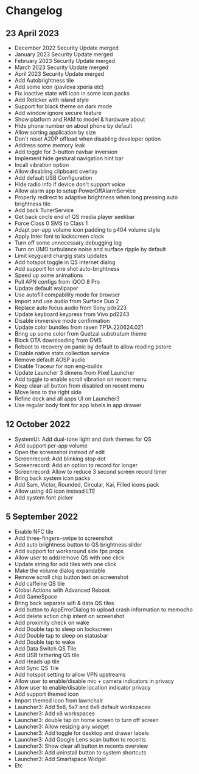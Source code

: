 Changelog
=========

23 April 2023
--------------

* December 2022 Security Update merged
* January 2023 Security Update merged
* February 2023 Security Update merged
* March 2023 Security Update merged
* April 2023 Security Update merged
* Add Autobrightness tile
* Add some icon (pavlova xperia etc)
* Fix inactive state wifi icon in some icon packs
* Add Reticker with island style
* Support for black theme on dark mode
* Add window ignore secure feature
* Show platform and RAM to model & hardware about
* Hide phone number on about phone by default
* Allow sorting application by size
* Don't reset A2DP offload when disabling developer option
* Address some memory leak
* Add toggle for 3-button navbar inversion
* Implement hide gestural navigation hint bar
* Incall vibration option
* Allow disabling clipboard overlay
* Add default USB Configuration
* Hide radio info if device don't support voice
* Allow alarm app to setup PowerOffAlarmService
* Properly redirect to adaptive brightness when long pressing auto brightness tile
* Add back TunerService 
* Get back circle end of QS media player seekbar
* Force Class 0 SMS to Class 1
* Adapt per-app volume icon padding to p404 volume style
* Apply Inter font to lockscreen clock 
* Turn off some unnecessary debugging log
* Turn on UMO turbulance noise and surface ripple by default
* Limit keyguard chargig stats updates
* Add hotspot toggle in QS internet dialog
* Add support for one shot auto-brightness
* Speed up some animations
* Pull APN configs from iQOO 8 Pro
* Update default wallpaper
* Use autofill compability mode for browser
* Import and use audio from Surface Duo 2
* Replace auto focus audio from Sony pdx223
* Update keyboard keypress from Vivo pd2243
* Disable immersive mode confirmation
* Update color bundles from raven TP1A.220624.021
* Bring up some color from Quetzal substratum theme
* Block OTA downloading from GMS
* Reboot to recovery on panic by default to allow reading pstore
* Disable native stats collection service
* Remove default AOSP audio
* Disable Traceur for non eng-builds
* Update Launcher 3 dimens from Pixel Launcher
* Add toggle to enable scroll vibration on recent menu
* Keep clear-all button from disabled on recent menu
* Move lens to the right side
* Refine dock and all apps UI on Launcher3
* Use regular body font for app labels in app drawer

12 October 2022
---------------

* SystemUI: Add dual-tone light and dark themes for QS 
* Add support per-app volume
* Open the screenshot instead of edit
* Screenrecord: Add blinking stop dot
* Screenrecord: Add an option to record for longer
* Screenrecord: Allow to reduce 3 second screen record timer
* Bring back system icon packs
* Add Sam, Victor, Rounded, Circular, Kai, Filled icons pack
* Allow using 4G icon instead LTE
* Add system font picker

5 September 2022
----------------

* Enable NFC tile
* Add three-fingers-swipe to screenshot
* Add auto brightness button to QS brightness slider
* Add support for workaround side fps props
* Allow user to add/remove QS with one click
* Update string for add tiles with one click
* Make the volume dialog expandable
* Remove scroll chip button text on screenshot
* Add caffeine QS tile
* Global Actions with Advanced Reboot
* Add GameSpace
* Bring back separate wifi & data QS tiles
* Add button to AppErrorDialog to upload crash information to memocho
* Add delete action chip intent on screenshot
* Add proximity check on wake
* Add Double tap to sleep on lockscreen
* Add Double tap to sleep on statusbar
* Add Double tap to wake
* Add Data Switch QS Tile
* Add USB tethering QS tile
* Add Heads up tile
* Add Sync QS Tile
* Add hotspot setting to allow VPN upstreams
* Allow user to enable/disable mic + camera indicators in privacy
* Allow user to enable/disable location indicator privacy
* Add support themed icon
* Import themed icon from lawnchair
* Launcher3: Add 5x6, 5x7 and 6x6 default workspaces
* Launcher3: Add x8 workspaces
* Launcher3: double tap on home screen to turn off screen
* Launcher3: Allow resizing any widget
* Launcher3: Add toggle for desktop and drawer labels
* Launcher3: Add Google Lens scan button to recents
* Launcher3: Show clear all button in recents overview
* Launcher3: Add uninstall button to system shortcuts
* Launcher3: Add Smartspace Widget
* Etc
